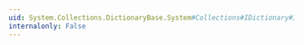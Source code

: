 ```yaml
---
uid: System.Collections.DictionaryBase.System#Collections#IDictionary#IsFixedSize
internalonly: False
---
```

